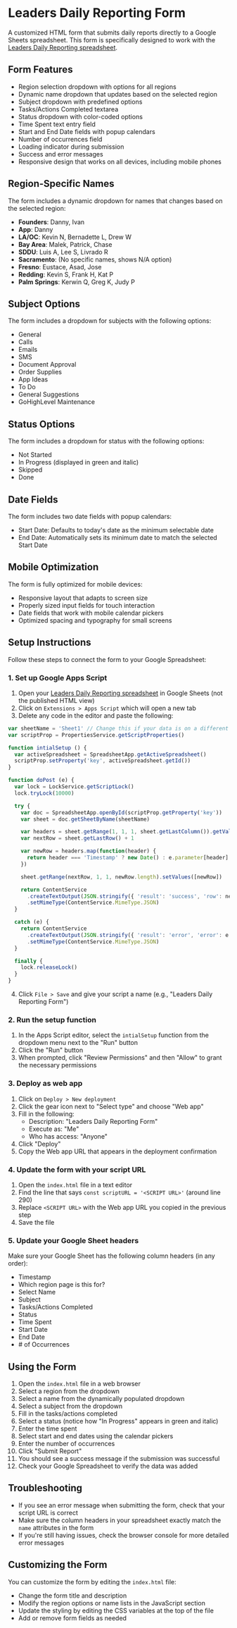 # Leaders Daily Reporting Form

A customized HTML form that submits daily reports directly to a Google Sheets spreadsheet. This form is specifically designed to work with the [Leaders Daily Reporting spreadsheet](https://docs.google.com/spreadsheets/d/e/2PACX-1vRjk7xhJz5C4ThbwxokScyO9QTxbPrYDuXx7WA10PAn5qcFMQQeG-VergRjNFMBXNjqxp4OTG_Wki8b/pubhtml).

## Form Features

- Region selection dropdown with options for all regions
- Dynamic name dropdown that updates based on the selected region
- Subject dropdown with predefined options
- Tasks/Actions Completed textarea
- Status dropdown with color-coded options
- Time Spent text entry field
- Start and End Date fields with popup calendars
- Number of occurrences field
- Loading indicator during submission
- Success and error messages
- Responsive design that works on all devices, including mobile phones

## Region-Specific Names

The form includes a dynamic dropdown for names that changes based on the selected region:

- **Founders**: Danny, Ivan
- **App**: Danny
- **LA/OC**: Kevin N, Bernadette L, Drew W
- **Bay Area**: Malek, Patrick, Chase
- **SDDU**: Luis A, Lee S, Livrado R
- **Sacramento**: (No specific names, shows N/A option)
- **Fresno**: Eustace, Asad, Jose
- **Redding**: Kevin S, Frank H, Kat P
- **Palm Springs**: Kerwin Q, Greg K, Judy P

## Subject Options

The form includes a dropdown for subjects with the following options:

- General
- Calls
- Emails
- SMS
- Document Approval
- Order Supplies
- App Ideas
- To Do
- General Suggestions
- GoHighLevel Maintenance

## Status Options

The form includes a dropdown for status with the following options:

- Not Started
- In Progress (displayed in green and italic)
- Skipped
- Done

## Date Fields

The form includes two date fields with popup calendars:

- Start Date: Defaults to today's date as the minimum selectable date
- End Date: Automatically sets its minimum date to match the selected Start Date

## Mobile Optimization

The form is fully optimized for mobile devices:

- Responsive layout that adapts to screen size
- Properly sized input fields for touch interaction
- Date fields that work with mobile calendar pickers
- Optimized spacing and typography for small screens

## Setup Instructions

Follow these steps to connect the form to your Google Spreadsheet:

### 1. Set up Google Apps Script

1. Open your [Leaders Daily Reporting spreadsheet](https://docs.google.com/spreadsheets/d/e/2PACX-1vRjk7xhJz5C4ThbwxokScyO9QTxbPrYDuXx7WA10PAn5qcFMQQeG-VergRjNFMBXNjqxp4OTG_Wki8b/pubhtml) in Google Sheets (not the published HTML view)
2. Click on `Extensions > Apps Script` which will open a new tab
3. Delete any code in the editor and paste the following:

```javascript
var sheetName = 'Sheet1' // Change this if your data is on a different sheet
var scriptProp = PropertiesService.getScriptProperties()

function intialSetup () {
  var activeSpreadsheet = SpreadsheetApp.getActiveSpreadsheet()
  scriptProp.setProperty('key', activeSpreadsheet.getId())
}

function doPost (e) {
  var lock = LockService.getScriptLock()
  lock.tryLock(10000)

  try {
    var doc = SpreadsheetApp.openById(scriptProp.getProperty('key'))
    var sheet = doc.getSheetByName(sheetName)

    var headers = sheet.getRange(1, 1, 1, sheet.getLastColumn()).getValues()[0]
    var nextRow = sheet.getLastRow() + 1

    var newRow = headers.map(function(header) {
      return header === 'Timestamp' ? new Date() : e.parameter[header]
    })

    sheet.getRange(nextRow, 1, 1, newRow.length).setValues([newRow])

    return ContentService
      .createTextOutput(JSON.stringify({ 'result': 'success', 'row': nextRow }))
      .setMimeType(ContentService.MimeType.JSON)
  }

  catch (e) {
    return ContentService
      .createTextOutput(JSON.stringify({ 'result': 'error', 'error': e }))
      .setMimeType(ContentService.MimeType.JSON)
  }

  finally {
    lock.releaseLock()
  }
}
```

4. Click `File > Save` and give your script a name (e.g., "Leaders Daily Reporting Form")

### 2. Run the setup function

1. In the Apps Script editor, select the `intialSetup` function from the dropdown menu next to the "Run" button
2. Click the "Run" button
3. When prompted, click "Review Permissions" and then "Allow" to grant the necessary permissions

### 3. Deploy as web app

1. Click on `Deploy > New deployment`
2. Click the gear icon next to "Select type" and choose "Web app"
3. Fill in the following:
   - Description: "Leaders Daily Reporting Form"
   - Execute as: "Me"
   - Who has access: "Anyone"
4. Click "Deploy"
5. Copy the Web app URL that appears in the deployment confirmation

### 4. Update the form with your script URL

1. Open the `index.html` file in a text editor
2. Find the line that says `const scriptURL = '<SCRIPT URL>'` (around line 290)
3. Replace `<SCRIPT URL>` with the Web app URL you copied in the previous step
4. Save the file

### 5. Update your Google Sheet headers

Make sure your Google Sheet has the following column headers (in any order):

- Timestamp
- Which region page is this for?
- Select Name
- Subject
- Tasks/Actions Completed
- Status
- Time Spent
- Start Date
- End Date
- \# of Occurrences

## Using the Form

1. Open the `index.html` file in a web browser
2. Select a region from the dropdown
3. Select a name from the dynamically populated dropdown
4. Select a subject from the dropdown
5. Fill in the tasks/actions completed
6. Select a status (notice how "In Progress" appears in green and italic)
7. Enter the time spent
8. Select start and end dates using the calendar pickers
9. Enter the number of occurrences
10. Click "Submit Report"
11. You should see a success message if the submission was successful
12. Check your Google Spreadsheet to verify the data was added

## Troubleshooting

- If you see an error message when submitting the form, check that your script URL is correct
- Make sure the column headers in your spreadsheet exactly match the `name` attributes in the form
- If you're still having issues, check the browser console for more detailed error messages

## Customizing the Form

You can customize the form by editing the `index.html` file:

- Change the form title and description
- Modify the region options or name lists in the JavaScript section
- Update the styling by editing the CSS variables at the top of the file
- Add or remove form fields as needed
